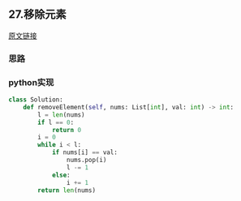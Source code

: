 ## 27.移除元素

[原文链接](https://leetcode-cn.com/problems/remove-element/)

### 思路

### python实现
```python
class Solution:
    def removeElement(self, nums: List[int], val: int) -> int:
        l = len(nums)
        if l == 0:
            return 0
        i = 0
        while i < l:
            if nums[i] == val:
                nums.pop(i)
                l -= 1
            else:
                i += 1
        return len(nums)        
```